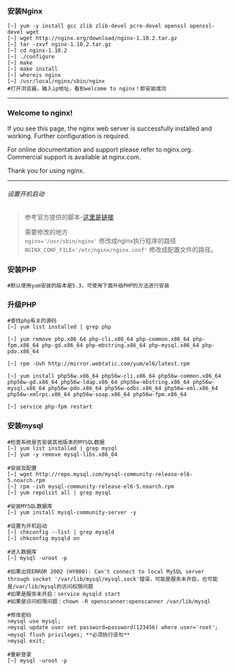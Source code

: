 ### 安装Nginx ###
```
[~] yum -y install gcc zlib zlib-devel pcre-devel openssl openssl-devel wget
[~] wget http://nginx.org/download/nginx-1.10.2.tar.gz
[~] tar -zxvf nginx-1.10.2.tar.gz
[~] cd nginx-1.10.2
[~] ./configure
[~] make
[~] make install
[~] whereis nginx
[~] /usr/local/nginx/sbin/nginx
#打开浏览器，输入ip地址，看到welcome to nginx！即安装成功
```    
---
### Welcome to nginx! ###

If you see this page, the nginx web server is successfully installed and working. Further configuration is required.

For online documentation and support please refer to nginx.org.      
Commercial support is available at nginx.com. 

Thank you for using nginx.

---

###### 设置开机启动 ######
> 参考官方提供的脚本-[这里是链接](https://www.nginx.com/resources/wiki/start/topics/examples/redhatnginxinit/)  
> 
> 需要修改的地方  
> `nginx='/usr/sbin/nginx'` 修改成nginx执行程序的路径  
> `NGINX_CONF_FILE='/etc/nginx/nginx.conf'` 修改成配置文件的路径。


### 安装PHP ###
```
#默认使用yum安装的版本是5.3，可使用下面升级PHP的方法进行安装
```

### 升级PHP ###
```
#查找php有关的源码
[~] yum list installed | grep php

[~] yum remove php.x86_64 php-cli.x86_64 php-common.x86_64 php-fpm.x86_64 php-gd.x86_64 php-mbstring.x86_64 php-mysql.x86_64 php-pdo.x86_64

[~] rpm -Uvh http://mirror.webtatic.com/yum/el6/latest.rpm

[~] yum install php56w.x86_64 php56w-cli.x86_64 php56w-common.x86_64 php56w-gd.x86_64 php56w-ldap.x86_64 php56w-mbstring.x86_64 php56w-mysql.x86_64 php56w-pdo.x86_64 php56w-odbc.x86_64 php56w-xml.x86_64 php56w-xmlrpc.x86_64 php56w-soap.x86_64 php56w-fpm.x86_64

[~] service php-fpm restart
```    
    
    
### 安装mysql ###
```
#检查系统是否安装其他版本的MYSQL数据
[~] yum list installed | grep mysql
[~] yum -y remove mysql-libs.x86_64

#安装及配置
[~] wget http://repo.mysql.com/mysql-community-release-el6-5.noarch.rpm
[~] rpm -ivh mysql-community-release-el6-5.noarch.rpm
[~] yum repolist all | grep mysql

#安装MYSQL数据库
[~] yum install mysql-community-server -y

#设置为开机启动
[~] chkconfig --list | grep mysqld
[~] chkconfig mysqld on

#进入数据库
[~] mysql -uroot -p

#如果出现ERROR 2002 (HY000): Can't connect to local MySQL server through socket '/var/lib/mysql/mysql.sock'错误，可能是服务未开启，也可能是/var/lib/mysql的访问权限问题 
#如果是服务未开启：service mysqld start 
#如果是访问权限问题：chown -R openscanner:openscanner /var/lib/mysql

#修改密码
>mysql use mysql;
>mysql update user set password=password(123456) where user='root';
>mysql flush privileges; **必须执行该句**
>mysql exit;  

#重新登录
[~] mysql -uroot -p
``` 